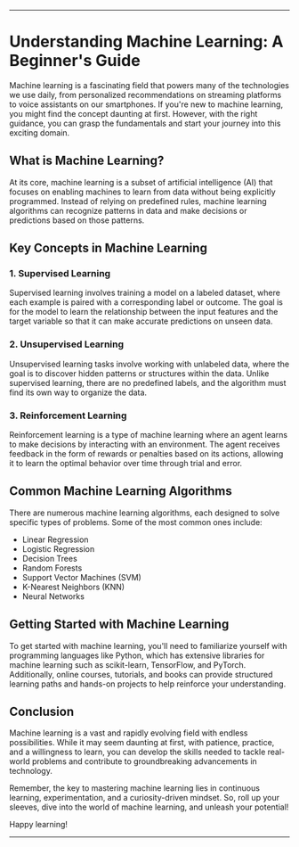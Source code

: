 
---
# Understanding Machine Learning: A Beginner's Guide

Machine learning is a fascinating field that powers many of the technologies we use daily, from personalized recommendations on streaming platforms to voice assistants on our smartphones. If you're new to machine learning, you might find the concept daunting at first. However, with the right guidance, you can grasp the fundamentals and start your journey into this exciting domain.

## What is Machine Learning?

At its core, machine learning is a subset of artificial intelligence (AI) that focuses on enabling machines to learn from data without being explicitly programmed. Instead of relying on predefined rules, machine learning algorithms can recognize patterns in data and make decisions or predictions based on those patterns.

## Key Concepts in Machine Learning

### 1. Supervised Learning

Supervised learning involves training a model on a labeled dataset, where each example is paired with a corresponding label or outcome. The goal is for the model to learn the relationship between the input features and the target variable so that it can make accurate predictions on unseen data.

### 2. Unsupervised Learning

Unsupervised learning tasks involve working with unlabeled data, where the goal is to discover hidden patterns or structures within the data. Unlike supervised learning, there are no predefined labels, and the algorithm must find its own way to organize the data.

### 3. Reinforcement Learning

Reinforcement learning is a type of machine learning where an agent learns to make decisions by interacting with an environment. The agent receives feedback in the form of rewards or penalties based on its actions, allowing it to learn the optimal behavior over time through trial and error.

## Common Machine Learning Algorithms

There are numerous machine learning algorithms, each designed to solve specific types of problems. Some of the most common ones include:

- Linear Regression
- Logistic Regression
- Decision Trees
- Random Forests
- Support Vector Machines (SVM)
- K-Nearest Neighbors (KNN)
- Neural Networks

## Getting Started with Machine Learning

To get started with machine learning, you'll need to familiarize yourself with programming languages like Python, which has extensive libraries for machine learning such as scikit-learn, TensorFlow, and PyTorch. Additionally, online courses, tutorials, and books can provide structured learning paths and hands-on projects to help reinforce your understanding.

## Conclusion

Machine learning is a vast and rapidly evolving field with endless possibilities. While it may seem daunting at first, with patience, practice, and a willingness to learn, you can develop the skills needed to tackle real-world problems and contribute to groundbreaking advancements in technology.

Remember, the key to mastering machine learning lies in continuous learning, experimentation, and a curiosity-driven mindset. So, roll up your sleeves, dive into the world of machine learning, and unleash your potential!

Happy learning!

---